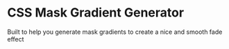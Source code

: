 # CSS Mask Gradient Generator

Built to help you generate mask gradients to create a nice and smooth fade effect
